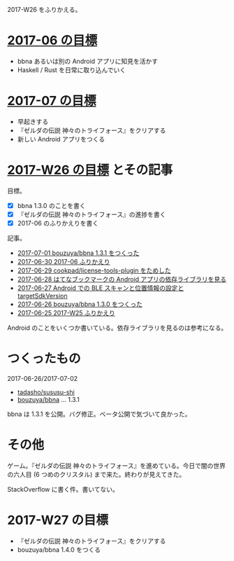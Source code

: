 2017-W26 をふりかえる。

# [2017-06 の目標][2017-05-31]

- bbna あるいは別の Android アプリに知見を活かす
- Haskell / Rust を日常に取り込んでいく

# [2017-07 の目標][2017-06-30]

- 早起きする
- 『ゼルダの伝説 神々のトライフォース』をクリアする
- 新しい Android アプリをつくる

# [2017-W26 の目標][2017-06-25] とその記事

目標。

- [x] bbna 1.3.0 のことを書く
- [x] 『ゼルダの伝説 神々のトライフォース』の進捗を書く
- [x] 2017-06 のふりかえりを書く

記事。

- [2017-07-01 bouzuya/bbna 1.3.1 をつくった][2017-07-01]
- [2017-06-30 2017-06 ふりかえり][2017-06-30]
- [2017-06-29 cookpad/license-tools-plugin をためした][2017-06-29]
- [2017-06-28 はてなブックマークの Android アプリの依存ライブラリを見る][2017-06-28]
- [2017-06-27 Android での BLE スキャンと位置情報の設定と targetSdkVersion][2017-06-27]
- [2017-06-26 bouzuya/bbna 1.3.0 をつくった][2017-06-26]
- [2017-06-25 2017-W25 ふりかえり][2017-06-25]

Android のことをいくつか書いている。依存ライブラリを見るのは参考になる。

# つくったもの

2017-06-26/2017-07-02

- [tadasho/sususu-shi][]
- [bouzuya/bbna][] ... 1.3.1

bbna は 1.3.1 を公開。バグ修正。ベータ公開で気づいて良かった。

# その他

ゲーム。『ゼルダの伝説 神々のトライフォース』を進めている。今日で闇の世界の六人目 (6 つめのクリスタル) まで来た。終わりが見えてきた。

StackOverflow に書く件。書いてない。

# 2017-W27 の目標

- 『ゼルダの伝説 神々のトライフォース』をクリアする
- bouzuya/bbna 1.4.0 をつくる

[2017-05-31]: https://blog.bouzuya.net/2017/05/31/
[2017-06-25]: https://blog.bouzuya.net/2017/06/25/
[2017-06-26]: https://blog.bouzuya.net/2017/06/26/
[2017-06-27]: https://blog.bouzuya.net/2017/06/27/
[2017-06-28]: https://blog.bouzuya.net/2017/06/28/
[2017-06-29]: https://blog.bouzuya.net/2017/06/29/
[2017-06-30]: https://blog.bouzuya.net/2017/06/30/
[2017-07-01]: https://blog.bouzuya.net/2017/07/01/
[bouzuya/bbna]: https://github.com/bouzuya/bbna
[tadasho/sususu-shi]: https://github.com/tadasho/sususu-shi
